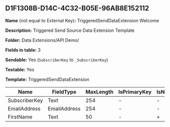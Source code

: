 ## D1F1308B-D14C-4C32-B05E-96AB8E152112

**Name** (not equal to External Key)**:** TriggeredSendDataExtension Welcome

**Description:** Triggered Send Source Data Extension Template

**Folder:** Data Extensions/API Demo/

**Fields in table:** 3

**Sendable:** Yes (`SubscriberKey` to `_SubscriberKey`)

**Testable:** Yes

**Template:** TriggeredSendDataExtension

| Name | FieldType | MaxLength | IsPrimaryKey | IsNullable | DefaultValue |
| --- | --- | --- | --- | --- | --- |
| SubscriberKey | Text | 254 | - | - |  |
| EmailAddress | EmailAddress | 254 | - | - |  |
| FirstName | Text | 50 | - | + |  |
